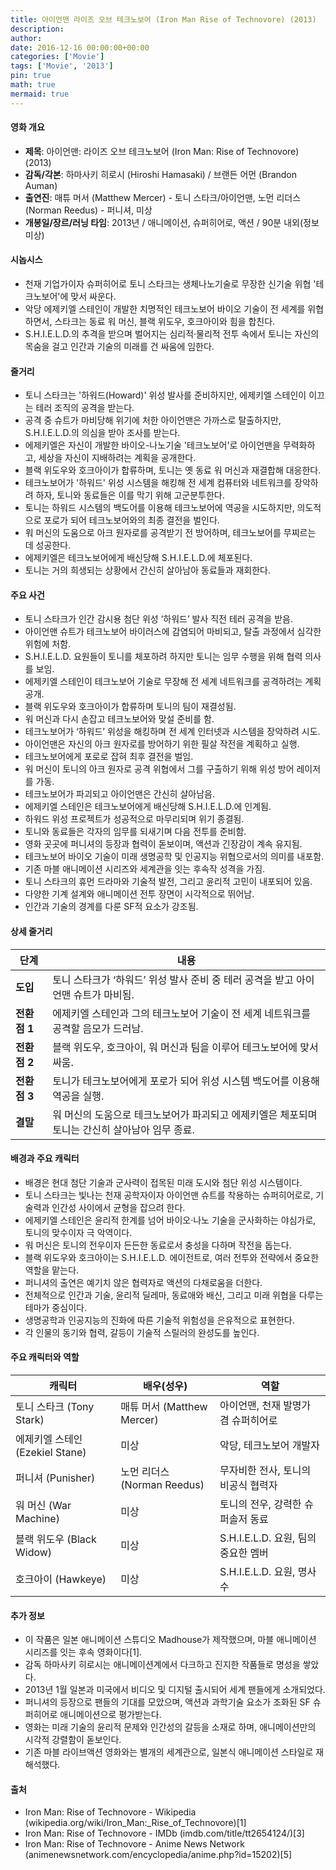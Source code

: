 ```yaml
---
title: 아이언맨 라이즈 오브 테크노보어 (Iron Man Rise of Technovore) (2013)
description: 
author: 
date: 2016-12-16 00:00:00+00:00
categories: ['Movie']
tags: ['Movie', '2013']
pin: true
math: true
mermaid: true
---
```

#### 영화 개요

- **제목**: 아이언맨: 라이즈 오브 테크노보어 (Iron Man: Rise of Technovore) (2013)  
- **감독/각본**: 하마사키 히로시 (Hiroshi Hamasaki) / 브랜든 어먼 (Brandon Auman)  
- **출연진**: 매튜 머서 (Matthew Mercer) - 토니 스타크/아이언맨, 노먼 리더스 (Norman Reedus) - 퍼니셔, 미상  
- **개봉일/장르/러닝 타임**: 2013년 / 애니메이션, 슈퍼히어로, 액션 / 90분 내외(정보 미상)  

#### 시놉시스

- 천재 기업가이자 슈퍼히어로 토니 스타크는 생체나노기술로 무장한 신기술 위협 '테크노보어'에 맞서 싸운다.  
- 악당 에제키엘 스테인이 개발한 치명적인 테크노보어 바이오 기술이 전 세계를 위협하면서, 스타크는 동료 워 머신, 블랙 위도우, 호크아이와 힘을 합친다.  
- S.H.I.E.L.D.의 추격을 받으며 벌어지는 심리적·물리적 전투 속에서 토니는 자신의 목숨을 걸고 인간과 기술의 미래를 건 싸움에 임한다.  

#### 줄거리

- 토니 스타크는 '하워드(Howard)' 위성 발사를 준비하지만, 에제키엘 스테인이 이끄는 테러 조직의 공격을 받는다.  
- 공격 중 슈트가 마비당해 위기에 처한 아이언맨은 가까스로 탈출하지만, S.H.I.E.L.D.의 의심을 받아 조사를 받는다.  
- 에제키엘은 자신이 개발한 바이오-나노기술 '테크노보어'로 아이언맨을 무력화하고, 세상을 자신이 지배하려는 계획을 공개한다.  
- 블랙 위도우와 호크아이가 합류하며, 토니는 옛 동료 워 머신과 재결합해 대응한다.  
- 테크노보어가 '하워드' 위성 시스템을 해킹해 전 세계 컴퓨터와 네트워크를 장악하려 하자, 토니와 동료들은 이를 막기 위해 고군분투한다.  
- 토니는 하워드 시스템의 백도어를 이용해 테크노보어에 역공을 시도하지만, 의도적으로 포로가 되어 테크노보어와의 최종 결전을 벌인다.  
- 워 머신의 도움으로 아크 원자로를 공격받기 전 방어하며, 테크노보어를 무찌르는 데 성공한다.  
- 에제키엘은 테크노보어에게 배신당해 S.H.I.E.L.D.에 체포된다.  
- 토니는 거의 희생되는 상황에서 간신히 살아남아 동료들과 재회한다.  

#### 주요 사건

- 토니 스타크가 인간 감시용 첨단 위성 ‘하워드’ 발사 직전 테러 공격을 받음.  
- 아이언맨 슈트가 테크노보어 바이러스에 감염되어 마비되고, 탈출 과정에서 심각한 위험에 처함.  
- S.H.I.E.L.D. 요원들이 토니를 체포하려 하지만 토니는 임무 수행을 위해 협력 의사를 보임.  
- 에제키엘 스테인이 테크노보어 기술로 무장해 전 세계 네트워크를 공격하려는 계획 공개.  
- 블랙 위도우와 호크아이가 합류하며 토니의 팀이 재결성됨.  
- 워 머신과 다시 손잡고 테크노보어와 맞설 준비를 함.  
- 테크노보어가 ‘하워드’ 위성을 해킹하며 전 세계 인터넷과 시스템을 장악하려 시도.  
- 아이언맨은 자신의 아크 원자로를 방어하기 위한 필살 작전을 계획하고 실행.  
- 테크노보어에게 포로로 잡혀 최후 결전을 벌임.  
- 워 머신이 토니의 아크 원자로 공격 위협에서 그를 구출하기 위해 위성 방어 레이저를 가동.  
- 테크노보어가 파괴되고 아이언맨은 간신히 살아남음.  
- 에제키엘 스테인은 테크노보어에게 배신당해 S.H.I.E.L.D.에 인계됨.  
- 하워드 위성 프로젝트가 성공적으로 마무리되며 위기 종결됨.  
- 토니와 동료들은 각자의 임무를 되새기며 다음 전투를 준비함.  
- 영화 곳곳에 퍼니셔의 등장과 협력이 돋보이며, 액션과 긴장감이 계속 유지됨.  
- 테크노보어 바이오 기술이 미래 생명공학 및 인공지능 위협으로서의 의미를 내포함.  
- 기존 마블 애니메이션 시리즈와 세계관을 잇는 후속작 성격을 가짐.  
- 토니 스타크의 휴먼 드라마와 기술적 발전, 그리고 윤리적 고민이 내포되어 있음.  
- 다양한 기계 설계와 애니메이션 전투 장면이 시각적으로 뛰어남.  
- 인간과 기술의 경계를 다룬 SF적 요소가 강조됨.  

#### 상세 줄거리

| **단계**       | **내용**                                                                                           |
|----------------|--------------------------------------------------------------------------------------------------|
| **도입**       | 토니 스타크가 ‘하워드’ 위성 발사 준비 중 테러 공격을 받고 아이언맨 슈트가 마비됨.               |
| **전환점 1**   | 에제키엘 스테인과 그의 테크노보어 기술이 전 세계 네트워크를 공격할 음모가 드러남.               |
| **전환점 2**   | 블랙 위도우, 호크아이, 워 머신과 팀을 이루어 테크노보어에 맞서 싸움.                            |
| **전환점 3**   | 토니가 테크노보어에게 포로가 되어 위성 시스템 백도어를 이용해 역공을 실행.                      |
| **결말**       | 워 머신의 도움으로 테크노보어가 파괴되고 에제키엘은 체포되며 토니는 간신히 살아남아 임무 종료. |

#### 배경과 주요 캐릭터

- 배경은 현대 첨단 기술과 군사력이 접목된 미래 도시와 첨단 위성 시스템이다.  
- 토니 스타크는 빛나는 천재 공학자이자 아이언맨 슈트를 착용하는 슈퍼히어로로, 기술력과 인간성 사이에서 균형을 잡으려 한다.  
- 에제키엘 스테인은 윤리적 한계를 넘어 바이오·나노 기술을 군사화하는 야심가로, 토니의 맞수이자 극 악역이다.  
- 워 머신은 토니의 전우이자 든든한 동료로서 충성을 다하며 작전을 돕는다.  
- 블랙 위도우와 호크아이는 S.H.I.E.L.D. 에이전트로, 여러 전투와 전략에서 중요한 역할을 맡는다.  
- 퍼니셔의 출연은 예기치 않은 협력자로 액션의 다채로움을 더한다.  
- 전체적으로 인간과 기술, 윤리적 딜레마, 동료애와 배신, 그리고 미래 위협을 다루는 테마가 중심이다.  
- 생명공학과 인공지능의 진화에 따른 기술적 위험성을 은유적으로 표현한다.  
- 각 인물의 동기와 협력, 갈등이 기술적 스릴러의 완성도를 높인다.  

#### 주요 캐릭터와 역할

| **캐릭터**      | **배우(성우)**      | **역할**                     |
|-----------------|---------------------|-----------------------------|
| 토니 스타크 (Tony Stark) | 매튜 머서 (Matthew Mercer)   | 아이언맨, 천재 발명가 겸 슈퍼히어로          |
| 에제키엘 스테인 (Ezekiel Stane) | 미상                | 악당, 테크노보어 개발자                     |
| 퍼니셔 (Punisher) | 노먼 리더스 (Norman Reedus) | 무자비한 전사, 토니의 비공식 협력자        |
| 워 머신 (War Machine) | 미상                | 토니의 전우, 강력한 슈퍼솔저 동료              |
| 블랙 위도우 (Black Widow) | 미상                | S.H.I.E.L.D. 요원, 팀의 중요한 멤버          |
| 호크아이 (Hawkeye) | 미상                | S.H.I.E.L.D. 요원, 명사수                    |

#### 추가 정보

- 이 작품은 일본 애니메이션 스튜디오 Madhouse가 제작했으며, 마블 애니메이션 시리즈를 잇는 후속 영화이다[1].  
- 감독 하마사키 히로시는 애니메이션계에서 다크하고 진지한 작품들로 명성을 쌓았다.  
- 2013년 1월 일본과 미국에서 비디오 및 디지털 출시되어 세계 팬들에게 소개되었다.  
- 퍼니셔의 등장으로 팬들의 기대를 모았으며, 액션과 과학기술 요소가 조화된 SF 슈퍼히어로 애니메이션으로 평가받는다.  
- 영화는 미래 기술의 윤리적 문제와 인간성의 갈등을 소재로 하며, 애니메이션만의 시각적 강렬함이 돋보인다.  
- 기존 마블 라이브액션 영화와는 별개의 세계관으로, 일본식 애니메이션 스타일로 재해석했다.

#### 출처

- Iron Man: Rise of Technovore - Wikipedia (wikipedia.org/wiki/Iron_Man:_Rise_of_Technovore)[1]  
- Iron Man: Rise of Technovore - IMDb (imdb.com/title/tt2654124/)[3]  
- Iron Man: Rise of Technovore - Anime News Network (animenewsnetwork.com/encyclopedia/anime.php?id=15202)[5]
